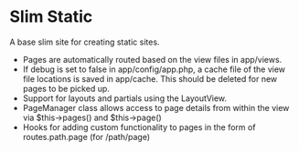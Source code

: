 Slim Static
===========

A base slim site for creating static sites. 

- Pages are automatically routed based on the view files in app/views.
- If debug is set to false in app/config/app.php, a cache file of the view file locations is saved in app/cache. This should be deleted for new pages to be picked up.
- Support for layouts and partials using the LayoutView.
- PageManager class allows access to page details from within the view via $this->pages() and $this->page()
- Hooks for adding custom functionality to pages in the form of routes.path.page (for /path/page)
 
